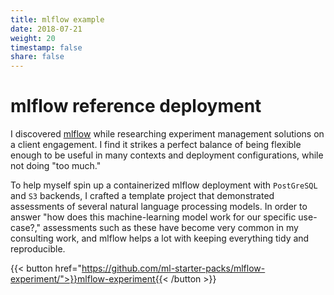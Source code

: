 ```yaml
---
title: mlflow example
date: 2018-07-21
weight: 20
timestamp: false
share: false
---
```


# mlflow reference deployment

I discovered [mlflow](https://mlflow.org) while researching experiment management solutions on a client engagement.
I find it strikes a perfect balance of being flexible enough to be useful in many contexts and deployment configurations, while not doing "too much."

To help myself spin up a containerized mlflow deployment with `PostGreSQL` and `S3` backends, I crafted a template project that demonstrated assessments of several natural language processing models.
In order to answer "how does this machine-learning model work for our specific use-case?," assessments such as these have become very common in my consulting work, and mlflow helps a lot with keeping everything tidy and reproducible.

{{< button href="https://github.com/ml-starter-packs/mlflow-experiment/">}}mlflow-experiment{{< /button >}}

